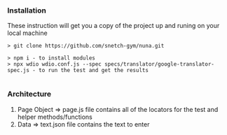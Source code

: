 ### Installation
These instruction will get you a copy of the project up and runing on your local machine

````
> git clone https://github.com/snetch-gym/nuna.git

> npm i - to install modules
> npx wdio wdio.conf.js --spec specs/translator/google-translator-spec.js - to run the test and get the results


````

### Architecture
1. Page Object => page.js file contains all of the locators for the test and helper methods/functions
2. Data => text.json file contains the text to enter
